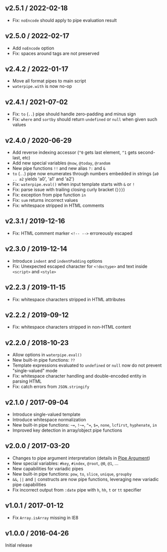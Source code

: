 ## v2.5.1 / 2022-02-18

- Fix: `noEncode` should apply to pipe evaluation result

## v2.5.0 / 2022-02-17

- Add `noEncode` option
- Fix: spaces around tags are not preserved

## v2.4.2 / 2022-01-17

- Move all format pipes to main script
- `waterpipe.with` is now no-op

## v2.4.1 / 2021-07-02

- Fix: `to` (`..`) pipe should handle zero-padding and minus sign
- Fix: `where` and `sortby` should return `undefined` or `null` when given such values

## v2.4.0 / 2020-06-29

- Add reverse indexing accessor (`^0` gets last element, `^1` gets second-last, etc)
- Add new special variables `@now`, `@today`, `@random`
- New pipe functions `!!` and new alias `?:` and `&`
- `to` (`..`) pipe now enumerates through numbers embedded in strings (`a0 .. a2` yields 'a0', 'a1' and 'a2')
- Fix: `waterpipe.eval()` when input template starts with `&` or `!`
- Fix: parse issue with trailing closing curly bracket (`}}}`)
- Fix: exception from pipe function `in`
- Fix: `sum` returns incorrect values
- Fix: whitespace stripped in HTML comments

## v2.3.1 / 2019-12-16

- Fix: HTML comment marker `<!-- -->` erroreously escaped

## v2.3.0 / 2019-12-14

- Introduce `indent` and `indentPadding` options
- Fix: Unexpected escaped character for `<!doctype>` and text inside `<script>` and `<style>`

## v2.2.3 / 2019-11-15

- Fix: whitespace characters stripped in HTML attributes

## v2.2.2 / 2019-09-12

- Fix: whitespace characters stripped in non-HTML content

## v2.2.0 / 2018-10-23

- Allow options in `waterpipe.eval()`
- New built-in pipe functions: `??`
- Template expressions evaluated to `undefined` or `null` now do not prevent "single-valued" mode
- Fix: whitespace character handling and double-encoded entity in parsing HTML
- Fix: catch errors from `JSON.stringify`

## v2.1.0 / 2017-09-04

- Introduce single-valued template
- Introduce whitespace normalization
- New built-in pipe functions: `~=`, `!~=`, `^=`, `$=`, `none`, `lcfirst`, `hyphenate`, `in`
- Improved key detection in array/object pipe functions

## v2.0.0 / 2017-03-20

- Changes to pipe argument interpretation (details in [Pipe Argument](https://github.com/misonou/waterpipe/wiki/Pipe#pipe-argument))
- New special variables: `#key`, `#index`, `@root`, `@0`, `@1`, ...
- New capabilities for variadic pipes
- New built-in pipe functions: `pow`, `to`, `slice`, `unique`, `groupby`
- `&&`, `||` and `|` constructs are now pipe functions, leveraging new variadic pipe capabilities
- Fix incorrect output from `:date` pipe with `h`, `hh`, `t` or `tt` specifier

## v1.0.1 / 2017-01-12

- Fix `Array.isArray` missing in IE8

## v1.0.0 / 2016-04-26

Initial release
